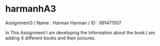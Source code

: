 # harmanhA3
Assignment3 / Name : Harman Harman / ID : 991471507 


In This Assignment I am developing the Information about the book.I am adding 4 different books and their pictures.
